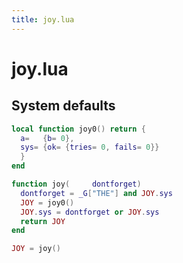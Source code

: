 ```yaml
---
title: joy.lua
---
```




# joy.lua
## System defaults 
```lua
local function joy0() return {
  a=   {b= 0},
  sys= {ok= {tries= 0, fails= 0}}
  }
end

function joy(     dontforget)
  dontforget = _G["THE"] and JOY.sys
  JOY = joy0()
  JOY.sys = dontforget or JOY.sys
  return JOY
end

JOY = joy()
```
